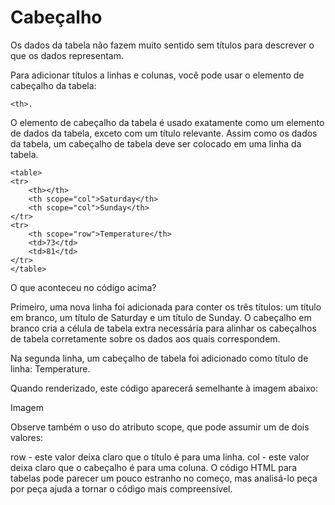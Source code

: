 # Cabeçalho
Os dados da tabela não fazem muito sentido sem títulos para descrever o que os dados representam.

Para adicionar títulos a linhas e colunas, você pode usar o elemento de cabeçalho da tabela: 

    <th>.

O elemento de cabeçalho da tabela é usado exatamente como um elemento de dados da tabela, exceto com um título relevante. Assim como os dados da tabela, um cabeçalho de tabela deve ser colocado em uma linha da tabela.

    <table>
    <tr>
        <th></th>
        <th scope="col">Saturday</th>
        <th scope="col">Sunday</th>
    </tr>
    <tr>
        <th scope="row">Temperature</th>
        <td>73</td>
        <td>81</td>
    </tr>
    </table>

O que aconteceu no código acima?

Primeiro, uma nova linha foi adicionada para conter os três títulos: um título em branco, um título de Saturday e um título de Sunday. O cabeçalho em branco cria a célula de tabela extra necessária para alinhar os cabeçalhos de tabela corretamente sobre os dados aos quais correspondem.

Na segunda linha, um cabeçalho de tabela foi adicionado como título de linha: Temperature.

Quando renderizado, este código aparecerá semelhante à imagem abaixo:

Imagem

Observe também o uso do atributo scope, que pode assumir um de dois valores:

row - este valor deixa claro que o título é para uma linha.
col - este valor deixa claro que o cabeçalho é para uma coluna.
O código HTML para tabelas pode parecer um pouco estranho no começo, mas analisá-lo peça por peça ajuda a tornar o código mais compreensível.
